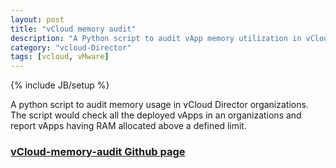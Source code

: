 ```yaml
---
layout: post
title: "vCloud memory audit"
description: "A Python script to audit vApp memory utilization in vCloud Director"
category: "vcloud-Director"
tags: [vcloud, vMware]
---
```

{% include JB/setup %}

A python script to audit memory usage in vCloud Director organizations. The script would check all the deployed vApps in an organizations and report vApps having RAM allocated above a defined limit.

### [vCloud-memory-audit Github page](https://github.com/manubalasree/vcloud-memory-audit)
